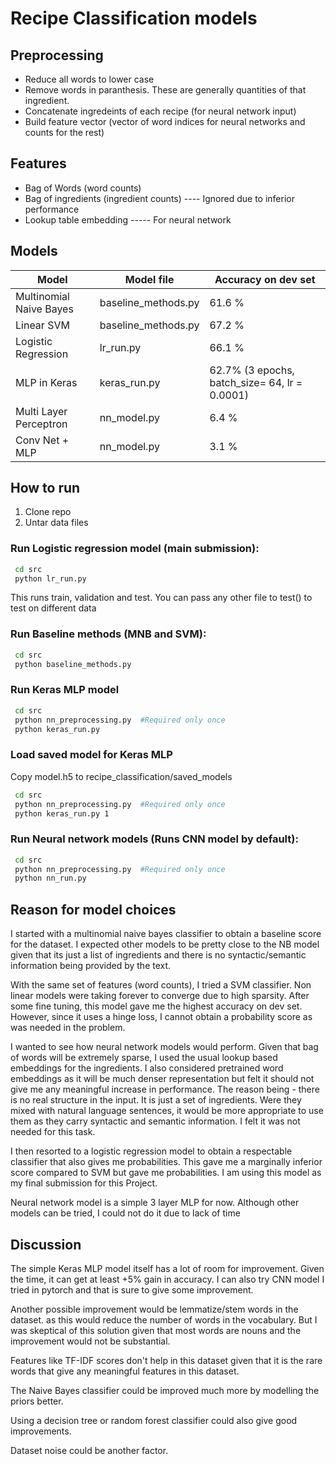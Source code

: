 # Recipe Classification models

## Preprocessing
 * Reduce all words to lower case
 * Remove words in paranthesis. These are generally quantities of that ingredient. 
 * Concatenate ingredeints of each recipe (for neural network input)
 * Build feature vector (vector of word indices for neural networks and counts for the rest)
 
 ## Features
 * Bag of Words (word counts)
 * Bag of ingredients (ingredient counts) ---- Ignored due to inferior performance
 * Lookup table embedding ----- For neural network

## Models
| Model                   | Model file          | Accuracy on dev set |
|-------------------------|---------------------|---------------------|
| Multinomial Naive Bayes | baseline_methods.py | 61.6 %              |
| Linear SVM              | baseline_methods.py | 67.2 %              | 
| Logistic Regression     | lr_run.py           | 66.1 %              |      
| MLP in Keras            | keras_run.py        | 62.7% (3 epochs, batch_size= 64, lr = 0.0001)
| Multi Layer Perceptron  | nn_model.py         | 6.4 %  
| Conv Net + MLP          | nn_model.py         | 3.1 %
 
## How to run
1. Clone repo
2. Untar data files

### Run Logistic regression model (main submission):
```bash 
 cd src
 python lr_run.py
```
This runs train, validation and test. You can pass any other file to test() to test on different data

### Run Baseline methods (MNB and SVM): 
```bash
 cd src
 python baseline_methods.py
```
### Run Keras MLP model
```bash 
 cd src
 python nn_preprocessing.py  #Required only once
 python keras_run.py
``` 
### Load saved model for Keras MLP
Copy model.h5 to recipe_classification/saved_models
```bash 
 cd src
 python nn_preprocessing.py  #Required only once
 python keras_run.py 1
``` 

### Run Neural network models (Runs CNN model by default):
```bash 
 cd src
 python nn_preprocessing.py  #Required only once
 python nn_run.py
``` 

 ## Reason for model choices
 I started with a multinomial naive bayes classifier to obtain a baseline score for the dataset. I expected other models to be pretty close to the NB model given that its just a list of ingredients and there is no syntactic/semantic information being provided by the text. 
 
 With the same set of features (word counts), I tried a SVM classifier. Non linear models were taking forever to converge due to high sparsity. After some fine tuning, this model gave me the highest accuracy on dev set. However, since it uses a hinge loss, I cannot obtain a probability score as was needed in the problem.
 
 I wanted to see how neural network models would perform. Given that bag of words will be extremely sparse, I used the usual lookup based embeddings for the ingredients. I also considered pretrained word embeddings as it will be much denser representation but felt it should not give me any meaningful increase in performance. The reason being - there is no real structure in the input. It is just a set of ingredients. Were they mixed with natural language sentences, it would be more appropriate to use them as they carry syntactic and semantic information. I felt it was not needed for this task. 
 
 I then resorted to a logistic regression model to obtain a respectable classifier that also gives me probabilities. This gave me a marginally inferior score compared to SVM but gave me probabilities. I am using this model as my final submission for this Project.
 
 Neural network model is a simple 3 layer MLP for now. Although other models can be tried, I could not do it due to lack of time
 
 ## Discussion
The simple Keras MLP model itself has a lot of room for improvement. Given the time, it can get at least +5% gain in accuracy. I can also try CNN model I tried in pytorch and that is sure to give some improvement. 
 
Another possible improvement would be lemmatize/stem words in the dataset. as this would reduce the number of words in the vocabulary. But I was skeptical of this solution given that most words are nouns and the improvement would not be substantial. 
 
Features like TF-IDF scores don't help in this dataset given that it is the rare words that give any meaningful features in this dataset. 
 
The Naive Bayes classifier could be improved much more by modelling the priors better.
 
Using a decision tree or random forest classifier could also give good improvements. 

Dataset noise could be another factor. 
